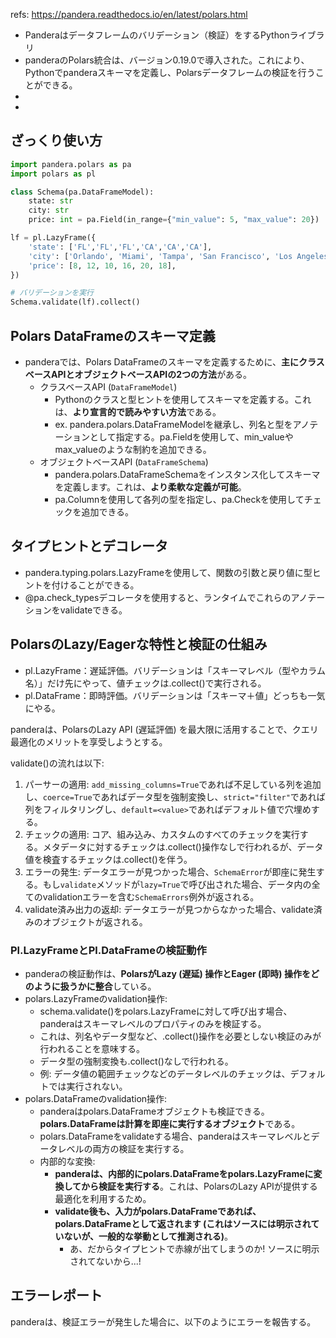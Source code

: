 refs: https://pandera.readthedocs.io/en/latest/polars.html

- Panderaはデータフレームのバリデーション（検証）をするPythonライブラリ
- panderaのPolars統合は、バージョン0.19.0で導入された。これにより、Pythonでpanderaスキーマを定義し、Polarsデータフレームの検証を行うことができる。
- 
- 


## ざっくり使い方

```python
import pandera.polars as pa
import polars as pl

class Schema(pa.DataFrameModel):
    state: str
    city: str
    price: int = pa.Field(in_range={"min_value": 5, "max_value": 20})

lf = pl.LazyFrame({
    'state': ['FL','FL','FL','CA','CA','CA'],
    'city': ['Orlando', 'Miami', 'Tampa', 'San Francisco', 'Los Angeles', 'San Diego'],
    'price': [8, 12, 10, 16, 20, 18],
})

# バリデーションを実行
Schema.validate(lf).collect()
```

## Polars DataFrameのスキーマ定義

- panderaでは、Polars DataFrameのスキーマを定義するために、**主にクラスベースAPIとオブジェクトベースAPIの2つの方法**がある。
  - クラスベースAPI (`DataFrameModel`)  
    - Pythonのクラスと型ヒントを使用してスキーマを定義する。これは、**より宣言的で読みやすい方法**である。
    - ex. pandera.polars.DataFrameModelを継承し、列名と型をアノテーションとして指定する。pa.Fieldを使用して、min_valueやmax_valueのような制約を追加できる。
  - オブジェクトベースAPI (`DataFrameSchema`)
    - pandera.polars.DataFrameSchemaをインスタンス化してスキーマを定義します。これは、**より柔軟な定義が可能**。
    - pa.Columnを使用して各列の型を指定し、pa.Checkを使用してチェックを追加できる。

## タイプヒントとデコレータ

- pandera.typing.polars.LazyFrameを使用して、関数の引数と戻り値に型ヒントを付けることができる。
- @pa.check_typesデコレータを使用すると、ランタイムでこれらのアノテーションをvalidateできる。

## PolarsのLazy/Eagerな特性と検証の仕組み

- pl.LazyFrame：遅延評価。バリデーションは「スキーマレベル（型やカラム名）」だけ先にやって、値チェックは.collect()で実行される。
- pl.DataFrame：即時評価。バリデーションは「スキーマ＋値」どっちも一気にやる。

panderaは、PolarsのLazy API (遅延評価) を最大限に活用することで、クエリ最適化のメリットを享受しようとする。

validate()の流れは以下:

1. パーサーの適用: `add_missing_columns=True`であれば不足している列を追加し、`coerce=True`であればデータ型を強制変換し、`strict="filter"`であれば列をフィルタリングし、`default=<value>`であればデフォルト値で穴埋めする。
2. チェックの適用: コア、組み込み、カスタムのすべてのチェックを実行する。メタデータに対するチェックは.collect()操作なしで行われるが、データ値を検査するチェックは.collect()を伴う。
3. エラーの発生: データエラーが見つかった場合、`SchemaError`が即座に発生する。もし`validate`メソッドが`lazy=True`で呼び出された場合、データ内の全てのvalidationエラーを含む`SchemaErrors`例外が返される。
4. validate済み出力の返却: データエラーが見つからなかった場合、validate済みのオブジェクトが返される。

### Pl.LazyFrameとPl.DataFrameの検証動作

- panderaの検証動作は、**PolarsがLazy (遅延) 操作とEager (即時) 操作をどのように扱うかに整合**している。
- polars.LazyFrameのvalidation操作:
  - schema.validate()をpolars.LazyFrameに対して呼び出す場合、panderaはスキーマレベルのプロパティのみを検証する。
  - これは、列名やデータ型など、.collect()操作を必要としない検証のみが行われることを意味する。
  - データ型の強制変換も.collect()なしで行われる。
  - 例: データ値の範囲チェックなどのデータレベルのチェックは、デフォルトでは実行されない。
- polars.DataFrameのvalidation操作:
  - panderaはpolars.DataFrameオブジェクトも検証できる。**polars.DataFrameは計算を即座に実行するオブジェクト**である。
  - polars.DataFrameをvalidateする場合、panderaはスキーマレベルとデータレベルの両方の検証を実行する。
  - 内部的な変換: 
    - **panderaは、内部的にpolars.DataFrameをpolars.LazyFrameに変換してから検証を実行する**。これは、PolarsのLazy APIが提供する最適化を利用するため。
    - **validate後も、入力がpolars.DataFrameであれば、polars.DataFrameとして返されます (これはソースには明示されていないが、一般的な挙動として推測される)**。
      - あ、だからタイプヒントで赤線が出てしまうのか! ソースに明示されてないから...!

## エラーレポート

panderaは、検証エラーが発生した場合に、以下のようにエラーを報告する。
